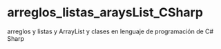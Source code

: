 # arreglos_listas_araysList_CSharp
arreglos y listas y ArrayList y clases en lenguaje de programación de C# Sharp
